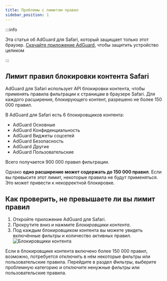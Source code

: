 ```yaml
---
title: Проблемы с лимитом правил
sidebar_position: 1
---
```


:::info

Эта статья об AdGuard для Safari, который защищает только этот браузер. [Скачайте приложение AdGuard](https://agrd.io/download-kb-adblock), чтобы защитить устройство целиком

:::

## Лимит правил блокировки контента Safari

AdGuard для Safari использует API блокировки контента, чтобы применять правила фильтрации к страницам в браузере Safari. Для каждого расширения, блокирующего контент, разрешено не более 150 000 правил.

В AdGuard для Safari есть 6 блокировщиков контента:

- AdGuard Основные
- AdGuard Конфиденциальность
- AdGuard Виджеты соцсетей
- AdGuard Безопасность
- AdGuard Другие
- AdGuard Пользовательские

Всего получается 900 000 правил фильтрации.

Однако **одно расширение может содержать до 150 000 правил**. Если вы превысите этот лимит, некоторые правила не будут применяться. Это может привести к некорректной блокировке.

## Как проверить, не превышаете ли вы лимит правил

1. Откройте приложение AdGuard для Safari.
2. Прокрутите вниз и нажмите _Блокировщики контента_.
3. Под каждым блокировщиком контента вы можете увидеть включённые фильтры и количество активных правил.
    ![Блокировщики контента](https://cdn.adtidy.org/content/Kb/ad_blocker/safari/adg-safari-cb.png)

Если в блокировщике контента включено более 150 000 правил, возможно, потребуется отключить в нём некоторые фильтры или пользовательские правила. Перейдите в раздел _Фильтры_, выберите проблемную категорию и отключите ненужные фильтры или пользовательские правила.
